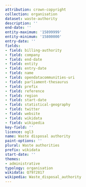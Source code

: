 ```yaml
---
attribution: crown-copyright
collection: organisation
dataset: waste-authority
description: ''
end-date: ''
entity-maximum: '15899999'
entity-minimum: '15800000'
entry-date: ''
fields:
- field: billing-authority
- field: company
- field: end-date
- field: entity
- field: entry-date
- field: name
- field: opendatacommunities-uri
- field: parliament-thesaurus
- field: prefix
- field: reference
- field: region
- field: start-date
- field: statistical-geography
- field: twitter
- field: website
- field: wikidata
- field: wikipedia
key-field: ''
licence: ogl3
name: Waste disposal authority
paint-options: ''
plural: Waste authorities
prefix: wikidata
start-date: ''
themes:
- administrative
typology: organisation
wikidata: Q7972817
wikipedia: Waste_disposal_authority
---
```

